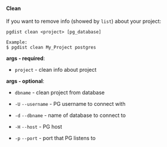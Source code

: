 #### Clean

If you want to remove info (showed by `list`) about your project:

```
pgdist clean <project> [pg_database]

Example:
$ pgdist clean My_Project postgres
```

**args - required**:

- `project` - clean info about project

**args - optional**:

- `dbname` - clean project from database

- `-U` `--username` - PG username to connect with

- `-d` `--dbname` - name of database to connect to

- `-H` `--host` - PG host

- `-p` `--port` - port that PG listens to
